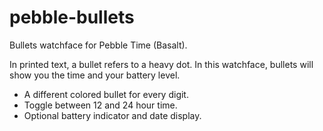 # pebble-bullets
Bullets watchface for Pebble Time (Basalt).

In printed text, a bullet refers to a heavy dot. 
In this watchface, bullets will show you the time and your battery level. 

- A different colored bullet for every digit. 
- Toggle between 12 and 24 hour time. 
- Optional battery indicator and date display.

